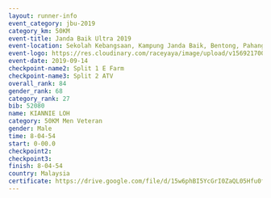 ```yaml
---
layout: runner-info 
event_category: jbu-2019 
category_km: 50KM 
event-title: Janda Baik Ultra 2019
event-location: Sekolah Kebangsaan, Kampung Janda Baik, Bentong, Pahang, Malaysia 
event-logo: https://res.cloudinary.com/raceyaya/image/upload/v1569217009/logo/janda-baik_vch1pc.jpg 
event-date: 2019-09-14 
checkpoint-name2: Split 1 E Farm 
checkpoint-name3: Split 2 ATV 
overall_rank: 84
gender_rank: 68
category_rank: 27
bib: 52080
name: KIANNIE LOH
category: 50KM Men Veteran
gender: Male
time: 8-04-54
start: 0-00.0
checkpoint2: 
checkpoint3: 
finish: 8-04-54
country: Malaysia
certificate: https://drive.google.com/file/d/15w6phBI5YcGrI0ZaQL05Hfu0fDYmoDYW/view?usp=sharing
---
```

